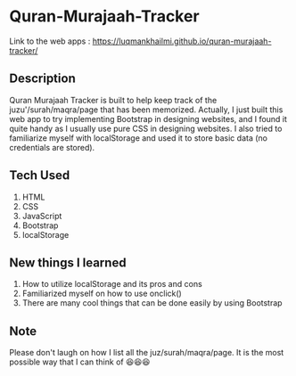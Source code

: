 # Quran-Murajaah-Tracker

Link to the web apps :
https://luqmankhailmi.github.io/quran-murajaah-tracker/

## Description
Quran Murajaah Tracker is built to help keep track of the juzu'/surah/maqra/page that has been memorized. Actually, I just built this web app to try implementing Bootstrap in designing websites, and I found it quite handy as I usually use pure CSS in designing websites. I also tried to familiarize myself with localStorage and used it to store basic data (no credentials are stored).

## Tech Used
1. HTML
2. CSS
3. JavaScript
4. Bootstrap
5. localStorage

## New things I learned
1. How to utilize localStorage and its pros and cons
2. Familiarized myself on how to use onclick()
3. There are many cool things that can be done easily by using Bootstrap

## Note
Please don't laugh on how I list all the juz/surah/maqra/page. It is the most possible way that I can think of 😆😆😆
